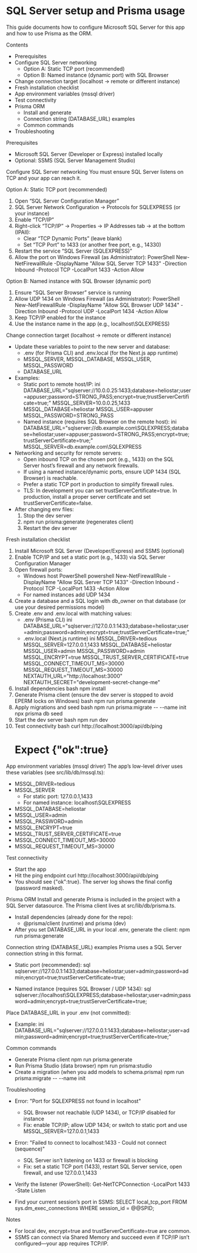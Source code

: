 # SQL Server setup and Prisma usage

This guide documents how to configure Microsoft SQL Server for this app and how to use Prisma as the ORM.

Contents
- Prerequisites
- Configure SQL Server networking
  - Option A: Static TCP port (recommended)
  - Option B: Named instance (dynamic port) with SQL Browser
- Change connection target (localhost → remote or different instance)
- Fresh installation checklist
- App environment variables (mssql driver)
- Test connectivity
- Prisma ORM
  - Install and generate
  - Connection string (DATABASE_URL) examples
  - Common commands
- Troubleshooting

Prerequisites
- Microsoft SQL Server (Developer or Express) installed locally
- Optional: SSMS (SQL Server Management Studio)

Configure SQL Server networking
You must ensure SQL Server listens on TCP and your app can reach it.

Option A: Static TCP port (recommended)
1) Open “SQL Server Configuration Manager”
2) SQL Server Network Configuration → Protocols for SQLEXPRESS (or your instance)
3) Enable “TCP/IP”
4) Right-click “TCP/IP” → Properties → IP Addresses tab → at the bottom (IPAll):
   - Clear “TCP Dynamic Ports” (leave blank)
   - Set “TCP Port” to 1433 (or another free port, e.g., 14330)
5) Restart the service “SQL Server (SQLEXPRESS)”
6) Allow the port on Windows Firewall (as Administrator):
   PowerShell
   New-NetFirewallRule -DisplayName "Allow SQL Server TCP 1433" -Direction Inbound -Protocol TCP -LocalPort 1433 -Action Allow

Option B: Named instance with SQL Browser (dynamic port)
1) Ensure “SQL Server Browser” service is running
2) Allow UDP 1434 on Windows Firewall (as Administrator):
   PowerShell
   New-NetFirewallRule -DisplayName "Allow SQL Browser UDP 1434" -Direction Inbound -Protocol UDP -LocalPort 1434 -Action Allow
3) Keep TCP/IP enabled for the instance
4) Use the instance name in the app (e.g., localhost\\SQLEXPRESS)

Change connection target (localhost → remote or different instance)
- Update these variables to point to the new server and database:
  - .env (for Prisma CLI) and .env.local (for the Next.js app runtime)
  - MSSQL_SERVER, MSSQL_DATABASE, MSSQL_USER, MSSQL_PASSWORD
  - DATABASE_URL
- Examples:
  - Static port to remote host/IP:
    ini
    DATABASE_URL="sqlserver://10.0.0.25:1433;database=heliostar;user=appuser;password=STRONG_PASS;encrypt=true;trustServerCertificate=true;"
    MSSQL_SERVER=10.0.0.25,1433
    MSSQL_DATABASE=heliostar
    MSSQL_USER=appuser
    MSSQL_PASSWORD=STRONG_PASS
  - Named instance (requires SQL Browser on the remote host):
    ini
    DATABASE_URL="sqlserver://db.example.com\\SQLEXPRESS;database=heliostar;user=appuser;password=STRONG_PASS;encrypt=true;trustServerCertificate=true;"
    MSSQL_SERVER=db.example.com\\SQLEXPRESS
- Networking and security for remote servers:
  - Open inbound TCP on the chosen port (e.g., 1433) on the SQL Server host’s firewall and any network firewalls.
  - If using a named instance/dynamic ports, ensure UDP 1434 (SQL Browser) is reachable.
  - Prefer a static TCP port in production to simplify firewall rules.
  - TLS: In development you can set trustServerCertificate=true. In production, install a proper server certificate and set trustServerCertificate=false.
- After changing env files:
  1) Stop the dev server
  2) npm run prisma:generate (regenerates client)
  3) Restart the dev server

Fresh installation checklist
1) Install Microsoft SQL Server (Developer/Express) and SSMS (optional)
2) Enable TCP/IP and set a static port (e.g., 1433) via SQL Server Configuration Manager
3) Open firewall ports:
   - Windows host PowerShell
     powershell
     New-NetFirewallRule -DisplayName "Allow SQL Server TCP 1433" -Direction Inbound -Protocol TCP -LocalPort 1433 -Action Allow
   - For named instances add UDP 1434
4) Create a database and a SQL login with db_owner on that database (or use your desired permissions model)
5) Create .env and .env.local with matching values:
   - .env (Prisma CLI)
     ini
     DATABASE_URL="sqlserver://127.0.0.1:1433;database=heliostar;user=admin;password=admin;encrypt=true;trustServerCertificate=true;"
   - .env.local (Next.js runtime)
     ini
     MSSQL_DRIVER=tedious
     MSSQL_SERVER=127.0.0.1,1433
     MSSQL_DATABASE=heliostar
     MSSQL_USER=admin
     MSSQL_PASSWORD=admin
     MSSQL_ENCRYPT=true
     MSSQL_TRUST_SERVER_CERTIFICATE=true
     MSSQL_CONNECT_TIMEOUT_MS=30000
     MSSQL_REQUEST_TIMEOUT_MS=30000
     NEXTAUTH_URL="http://localhost:3000"
     NEXTAUTH_SECRET="development-secret-change-me"
6) Install dependencies
   bash
   npm install
7) Generate Prisma client (ensure the dev server is stopped to avoid EPERM locks on Windows)
   bash
   npm run prisma:generate
8) Apply migrations and seed
   bash
   npm run prisma:migrate -- --name init
   npx prisma db seed
9) Start the dev server
   bash
   npm run dev
10) Test connectivity
    bash
    curl http://localhost:3000/api/db/ping
    # Expect {"ok":true}

App environment variables (mssql driver)
The app’s low-level driver uses these variables (see src/lib/db/mssql.ts):
- MSSQL_DRIVER=tedious
- MSSQL_SERVER
  - For static port: 127.0.0.1,1433
  - For named instance: localhost\SQLEXPRESS
- MSSQL_DATABASE=heliostar
- MSSQL_USER=admin
- MSSQL_PASSWORD=admin
- MSSQL_ENCRYPT=true
- MSSQL_TRUST_SERVER_CERTIFICATE=true
- MSSQL_CONNECT_TIMEOUT_MS=30000
- MSSQL_REQUEST_TIMEOUT_MS=30000

Test connectivity
- Start the app
- Hit the ping endpoint
  curl http://localhost:3000/api/db/ping
- You should see {"ok":true}. The server log shows the final config (password masked).

Prisma ORM
Install and generate
Prisma is included in the project with a SQL Server datasource. The Prisma client lives at src/lib/db/prisma.ts.

- Install dependencies (already done for the repo):
  - @prisma/client (runtime) and prisma (dev)
- After you set DATABASE_URL in your local .env, generate the client:
  npm run prisma:generate

Connection string (DATABASE_URL) examples
Prisma uses a SQL Server connection string in this format.

- Static port (recommended):
  sql
  sqlserver://127.0.0.1:1433;database=heliostar;user=admin;password=admin;encrypt=true;trustServerCertificate=true;

- Named instance (requires SQL Browser / UDP 1434):
  sql
  sqlserver://localhost\\SQLEXPRESS;database=heliostar;user=admin;password=admin;encrypt=true;trustServerCertificate=true;

Place DATABASE_URL in your .env (not committed):
- Example:
  ini
  DATABASE_URL="sqlserver://127.0.0.1:1433;database=heliostar;user=admin;password=admin;encrypt=true;trustServerCertificate=true;"

Common commands
- Generate Prisma client
  npm run prisma:generate
- Run Prisma Studio (data browser)
  npm run prisma:studio
- Create a migration (when you add models to schema.prisma)
  npm run prisma:migrate -- --name init

Troubleshooting
- Error: "Port for SQLEXPRESS not found in localhost"
  - SQL Browser not reachable (UDP 1434), or TCP/IP disabled for instance
  - Fix: enable TCP/IP; allow UDP 1434; or switch to static port and use MSSQL_SERVER=127.0.0.1,1433

- Error: "Failed to connect to localhost:1433 - Could not connect (sequence)"
  - SQL Server isn’t listening on 1433 or firewall is blocking
  - Fix: set a static TCP port (1433), restart SQL Server service, open firewall, and use 127.0.0.1,1433

- Verify the listener (PowerShell):
  Get-NetTCPConnection -LocalPort 1433 -State Listen

- Find your current session’s port in SSMS:
  SELECT local_tcp_port FROM sys.dm_exec_connections WHERE session_id = @@SPID;

Notes
- For local dev, encrypt=true and trustServerCertificate=true are common.
- SSMS can connect via Shared Memory and succeed even if TCP/IP isn’t configured—your app requires TCP/IP.
